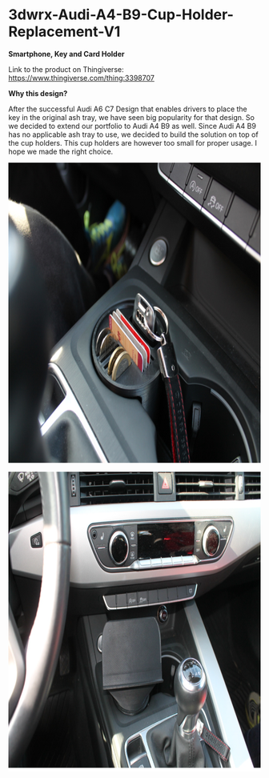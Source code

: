 # 3dwrx-Audi-A4-B9-Cup-Holder-Replacement-V1
**Smartphone, Key and Card Holder**


Link to the product on Thingiverse:
https://www.thingiverse.com/thing:3398707


**Why this design?**

After the successful Audi A6 C7 Design that enables drivers to place the key in the original ash tray, we have seen big popularity for that design.
So we decided to extend our portfolio to Audi A4 B9 as well.
Since Audi A4 B9 has no applicable ash tray to use, we decided to build the solution on top of the cup holders.
This cup holders are however too small for proper usage. I hope we made the right choice.


<p align="center">
  <img 
    width="800"
    height="600"
    src="https://github.com/thomaszipf/3dwrx-Audi-A4-B9-Cup-Holder-Replacement-V1/blob/main/Images/Cup-Holder-Replacement-5.PNG"
  >
</p>



<p align="center">
  <img 
    width="800"
    height="600"
    src="https://github.com/thomaszipf/3dwrx-Audi-A4-B9-Cup-Holder-Replacement-V1/blob/main/Images/Cup-Holder-Replacement-2.PNG"
  >
</p>
